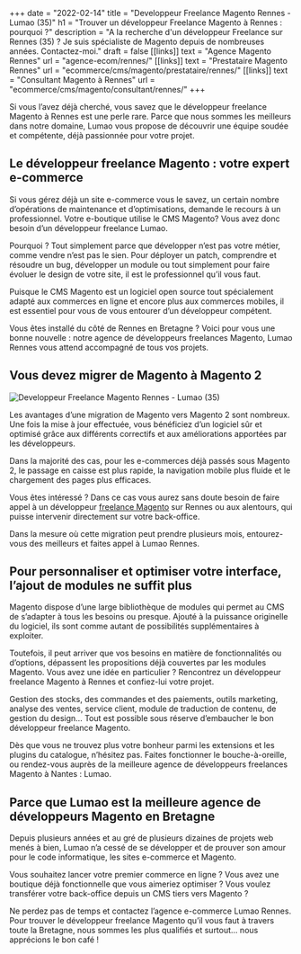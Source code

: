 +++
date = "2022-02-14"
title = "Developpeur Freelance Magento Rennes - Lumao (35)"
h1 = "Trouver un développeur Freelance Magento à Rennes : pourquoi ?"
description = "A la recherche d'un développeur Freelance sur Rennes (35) ? Je suis spécialiste de Magento depuis de nombreuses années. Contactez-moi."
draft = false
[[links]]
    text = "Agence Magento Rennes"
    url = "agence-ecom/rennes/"
[[links]]
    text = "Prestataire Magento Rennes"
    url = "ecommerce/cms/magento/prestataire/rennes/"
[[links]]
    text = "Consultant Magento à Rennes"
    url = "ecommerce/cms/magento/consultant/rennes/"
+++

Si vous l’avez déjà cherché, vous savez que le développeur freelance Magento à Rennes est une perle rare. Parce que nous sommes les meilleurs dans notre domaine, Lumao vous propose de découvrir une équipe soudée et compétente, déjà passionnée pour votre projet.

## Le développeur freelance Magento : votre expert e-commerce

Si vous gérez déjà un site e-commerce vous le savez, un certain nombre d’opérations de maintenance et d’optimisations, demande le recours à un professionnel. Votre e-boutique utilise le CMS Magento?  Vous avez donc besoin d’un développeur freelance Lumao.

Pourquoi ? Tout simplement parce que développer n’est pas votre métier, comme vendre n’est pas le sien. Pour déployer un patch, comprendre et résoudre un bug, développer un module ou tout simplement pour faire évoluer le design de votre site, il est le professionnel qu’il vous faut.

Puisque le CMS Magento est un logiciel open source tout spécialement adapté aux commerces en ligne et encore plus aux commerces mobiles, il est essentiel pour vous de vous entourer d’un développeur compétent.

Vous êtes installé du côté de Rennes en Bretagne ? Voici pour vous une bonne nouvelle : notre agence de développeurs freelances Magento, Lumao Rennes vous attend accompagné de tous vos projets.

## Vous devez migrer de Magento à Magento 2

<img class="animate zoomIn margin-auto" src="/images/ville/rennes.jpg" alt="Developpeur Freelance Magento Rennes - Lumao (35)" />

Les avantages d’une migration de Magento vers Magento 2 sont nombreux. Une fois la mise à jour effectuée, vous bénéficiez d’un logiciel sûr et optimisé grâce aux différents correctifs et aux améliorations apportées par les développeurs.

Dans la majorité des cas, pour les e-commerces déjà passés sous Magento 2, le passage en caisse est plus rapide, la navigation mobile plus fluide et le chargement des pages plus efficaces.

Vous êtes intéressé ? Dans ce cas vous aurez sans doute besoin de faire appel à un développeur [freelance Magento](/ecommerce/cms/magento/freelance/) sur Rennes ou aux alentours, qui puisse intervenir directement sur votre back-office.

Dans la mesure où cette migration peut prendre plusieurs mois, entourez-vous des meilleurs et faites appel à Lumao Rennes.

## Pour personnaliser et optimiser votre interface, l’ajout de modules ne suffit plus

Magento dispose d’une large bibliothèque de modules qui permet au CMS de s’adapter à tous les besoins ou presque. Ajouté à la puissance originelle du logiciel, ils sont comme autant de possibilités supplémentaires à exploiter.

Toutefois, il peut arriver que vos besoins en matière de fonctionnalités ou d’options, dépassent les propositions déjà couvertes par les modules Magento. Vous avez une idée en particulier ? Rencontrez un développeur freelance Magento à Rennes et confiez-lui votre projet.

Gestion des stocks, des commandes et des paiements, outils marketing, analyse des ventes, service client, module de traduction de contenu, de gestion du design… Tout est possible sous réserve d’embaucher le bon développeur freelance Magento.

Dès que vous ne trouvez plus votre bonheur parmi les extensions et les plugins du catalogue, n’hésitez pas. Faites fonctionner le bouche-à-oreille, ou rendez-vous auprès de la meilleure agence de développeurs freelances Magento à Nantes : Lumao.

## Parce que Lumao est la meilleure agence de développeurs Magento en Bretagne

Depuis plusieurs années et au gré de plusieurs dizaines de projets web menés à bien, Lumao n’a cessé de se développer et de prouver son amour pour le code informatique, les sites e-commerce et Magento.

Vous souhaitez lancer votre premier commerce en ligne ? Vous avez une boutique déjà fonctionnelle que vous aimeriez optimiser ? Vous voulez transférer votre back-office depuis un CMS tiers vers Magento ?

Ne perdez pas de temps et contactez l’agence e-commerce Lumao Rennes. Pour trouver le développeur freelance Magento qu’il vous faut à travers toute la Bretagne, nous sommes les plus qualifiés et surtout… nous apprécions le bon café !

